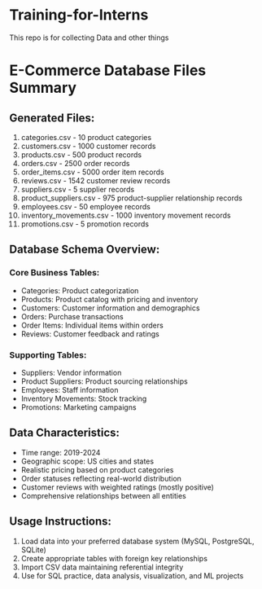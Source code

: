# Training-for-Interns
This repo is for collecting Data and other things

# E-Commerce Database Files Summary

## Generated Files:
1. categories.csv - 10 product categories
2. customers.csv - 1000 customer records
3. products.csv - 500 product records
4. orders.csv - 2500 order records
5. order_items.csv - 5000 order item records
6. reviews.csv - 1542 customer review records
7. suppliers.csv - 5 supplier records
8. product_suppliers.csv - 975 product-supplier relationship records
9. employees.csv - 50 employee records
10. inventory_movements.csv - 1000 inventory movement records
11. promotions.csv - 5 promotion records

## Database Schema Overview:

### Core Business Tables:
- Categories: Product categorization
- Products: Product catalog with pricing and inventory
- Customers: Customer information and demographics
- Orders: Purchase transactions
- Order Items: Individual items within orders
- Reviews: Customer feedback and ratings

### Supporting Tables:
- Suppliers: Vendor information
- Product Suppliers: Product sourcing relationships
- Employees: Staff information
- Inventory Movements: Stock tracking
- Promotions: Marketing campaigns

## Data Characteristics:
- Time range: 2019-2024
- Geographic scope: US cities and states
- Realistic pricing based on product categories
- Order statuses reflecting real-world distribution
- Customer reviews with weighted ratings (mostly positive)
- Comprehensive relationships between all entities

## Usage Instructions:
1. Load data into your preferred database system (MySQL, PostgreSQL, SQLite)
2. Create appropriate tables with foreign key relationships
3. Import CSV data maintaining referential integrity
4. Use for SQL practice, data analysis, visualization, and ML projects
